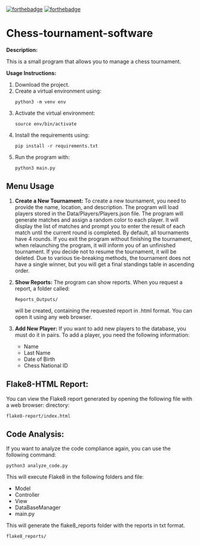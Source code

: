 [![forthebadge](https://forthebadge.com/images/badges/built-with-love.svg)](https://forthebadge.com)
[![forthebadge](https://forthebadge.com/images/badges/made-with-python.svg)](https://forthebadge.com)

# Chess-tournament-software


**Description:**

This is a small program that allows you to manage a chess tournament.

**Usage Instructions:**

1. Download the project.
2. Create a virtual environment using:
   ```
   python3 -m venv env
   ```
3. Activate the virtual environment:
   ```
   source env/bin/activate
   ```
4. Install the requirements using:
   ```
   pip install -r requirements.txt
   ```
5. Run the program with:
   ```
   python3 main.py
   ```

## Menu Usage

1. **Create a New Tournament:**
   To create a new tournament, you need to provide the name, location, and description.
   The program will load players stored in the Data/Players/Players.json file.
   The program will generate matches and assign a random color to each player.
   It will display the list of matches and prompt you to enter the result of each match until the current round is completed.
   By default, all tournaments have 4 rounds.
   If you exit the program without finishing the tournament, when relaunching the program, it will inform you of an unfinished tournament.
   If you decide not to resume the tournament, it will be deleted.
   Due to various tie-breaking methods, the tournament does not have a single winner, but you will get a final standings table in ascending order.

3. **Show Reports:**
   The program can show reports. When you request a report, a folder called:
   ```
   Reports_Outputs/
   ```
    will be created, containing the requested report in .html format. You can open it using any web browser.

4. **Add New Player:**
   If you want to add new players to the database, you must do it in pairs. To add a player, you need the following information:
   - Name
   - Last Name
   - Date of Birth
   - Chess National ID

## Flake8-HTML Report:
You can view the Flake8 report generated by opening the following file with a web browser:
directory: 
```
flake8-report/index.html
```

## Code Analysis:
If you want to analyze the code compliance again, you can use the following command:
```
python3 analyze_code.py
```
This will execute Flake8 in the following folders and file:
- Model
- Controller
- View
- DataBaseManager
- main.py
  
This will generate the flake8_reports folder with the reports in txt format.
```
flake8_reports/
```
